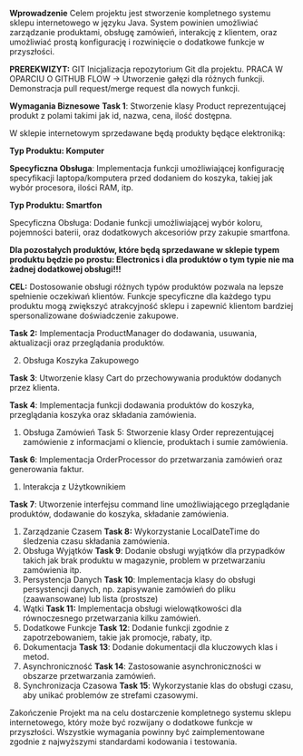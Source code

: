 **Wprowadzenie**
Celem projektu jest stworzenie kompletnego systemu sklepu internetowego w języku Java. System powinien umożliwiać zarządzanie produktami, obsługę zamówień, interakcję z klientem, oraz umożliwiać prostą konfigurację i rozwinięcie o dodatkowe funkcje w przyszłości.

**PREREKWIZYT:**
GIT
Inicjalizacja repozytorium Git dla projektu.
PRACA W OPARCIU O GITHUB FLOW -> Utworzenie gałęzi dla różnych funkcji.
Demonstracja pull request/merge request dla nowych funkcji.

**Wymagania Biznesowe**
**Task 1**: Stworzenie klasy Product reprezentującej produkt z polami takimi jak id, nazwa, cena, ilość dostępna.

W sklepie internetowym sprzedawane będą produkty będące elektroniką:

**Typ Produktu: Komputer**

**Specyficzna Obsługa**: Implementacja funkcji umożliwiającej konfigurację specyfikacji laptopa/komputera przed dodaniem do koszyka, takiej jak wybór procesora, ilości RAM, itp.

**Typ Produktu: Smartfon**

Specyficzna Obsługa: Dodanie funkcji umożliwiającej wybór koloru, pojemności baterii, oraz dodatkowych akcesoriów przy zakupie smartfona.

**Dla pozostałych produktów, które będą sprzedawane w sklepie typem produktu będzie po prostu: Electronics i dla produktów o tym typie nie ma żadnej dodatkowej obsługi!!!**

**CEL:**
Dostosowanie obsługi różnych typów produktów pozwala na lepsze spełnienie oczekiwań klientów. Funkcje specyficzne dla każdego typu produktu mogą zwiększyć atrakcyjność sklepu i zapewnić klientom bardziej spersonalizowane doświadczenie zakupowe.

**Task 2:** Implementacja ProductManager do dodawania, usuwania, aktualizacji oraz przeglądania produktów.

2. Obsługa Koszyka Zakupowego

**Task 3**: Utworzenie klasy Cart do przechowywania produktów dodanych przez klienta.

**Task 4**: Implementacja funkcji dodawania produktów do koszyka, przeglądania koszyka oraz składania zamówienia.

1. Obsługa Zamówień
Task 5: Stworzenie klasy Order reprezentującej zamówienie z informacjami o kliencie, produktach i sumie zamówienia.

**Task 6**: Implementacja OrderProcessor do przetwarzania zamówień oraz generowania faktur.

1. Interakcja z Użytkownikiem

**Task 7**: Utworzenie interfejsu command line umożliwiającego przeglądanie produktów, dodawanie do koszyka, składanie zamówienia.

1. Zarządzanie Czasem
**Task 8:** Wykorzystanie LocalDateTime do śledzenia czasu składania zamówienia.
2. Obsługa Wyjątków
**Task 9**: Dodanie obsługi wyjątków dla przypadków takich jak brak produktu w magazynie, problem w przetwarzaniu zamówienia itp.
3. Persystencja Danych
**Task 10**: Implementacja klasy do obsługi persystencji danych, np. zapisywanie zamówień do pliku (zaawansowane) lub lista (prostsze)
4. Wątki
**Task 11:** Implementacja obsługi wielowątkowości dla równoczesnego przetwarzania kilku zamówień.
5. Dodatkowe Funkcje
**Task 12**: Dodanie funkcji zgodnie z zapotrzebowaniem, takie jak promocje, rabaty, itp.
6. Dokumentacja
**Task 13**: Dodanie dokumentacji dla kluczowych klas i metod.
7. Asynchroniczność
**Task 14**: Zastosowanie asynchroniczności w obszarze przetwarzania zamówień.
8. Synchronizacja Czasowa
**Task 15**: Wykorzystanie klas do obsługi czasu, aby unikać problemów ze strefami czasowymi.

Zakończenie
Projekt ma na celu dostarczenie kompletnego systemu sklepu internetowego, który może być rozwijany o dodatkowe funkcje w przyszłości. Wszystkie wymagania powinny być zaimplementowane zgodnie z najwyższymi standardami kodowania i testowania.
